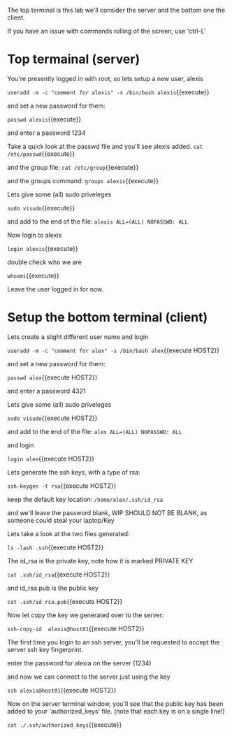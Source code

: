 The top terminal is this lab we'll consider the server and the bottom one the client.

If you have an issue with commands rolling of the screen, use 'ctrl-L'


# Top termainal (server)

You're presently logged in with root, so lets setup a new user, alexis

`useradd -m -c "comment for alexis" -s /bin/bash alexis`{{execute}}

and set a new password for them:

`passwd alexis`{{execute}}

and enter a password 1234

Take a quick look at the passwd file and you'll see alexis added.
`cat /etc/passwd`{{execute}}

and the group file:
`cat /etc/group`{{execute}}

and the groups command:
`groups alexis`{{execute}}


Lets give some (all) sudo priveleges

`sudo visudo`{{execute}}

and add to  the end of the file:
`alexis ALL=(ALL) NOPASSWD: ALL`

Now login to alexis

`login alexis`{{execute}}

double check who we are

`whoami`{{execute}}

Leave the user logged in for now.

# Setup the bottom terminal (client)


Lets create a slight different user name and login


`useradd -m -c "comment for alex" -s /bin/bash alex`{{execute HOST2}}

and set a new password for them:

`passwd alex`{{execute HOST2}}

and enter a password 4321

Lets give some (all) sudo priveleges

`sudo visudo`{{execute HOST2}}

and add to  the end of the file:
`alex ALL=(ALL) NOPASSWD: ALL`

and login

`login alex`{{execute HOST2}}

Lets generate the ssh keys, with a type of rsa:

`ssh-keygen -t rsa`{{execute HOST2}}

keep the default key location:  `/home/alex/.ssh/id_rsa`

and we'll leave the password blank, WIP SHOULD NOT BE BLANK, as someone could steal your laptop/Key

Lets take a look at the two files generated:

`ls -lash .ssh`{{execute HOST2}}

The id_rsa is the private key, note how it is marked PRIVATE KEY

`cat .ssh/id_rsa`{{execute HOST2}}

and id_rsa.pub is the public key

`cat .ssh/id_rsa.pub`{{execute HOST2}}

Now let copy the key we generated over to the server:

`ssh-copy-id  alexis@host01`{{execute HOST2}}

The first time you login to an ssh server, you'll be requested to accept the server ssh key fingerprint. 

enter the password for alexia on the server (1234)

and now we can connect to the server just using the key

`ssh alexis@host01`{{execute HOST2}}

Now on the server terminal window, you'll see that the public key has been added to your 'authorized_keys' file. (note that each key is on a single line!)

`cat ./.ssh/authorized_keys`{{execute}}



